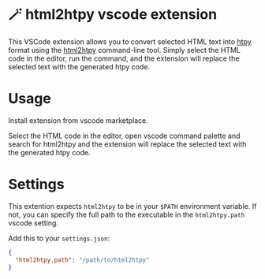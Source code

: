# 🪄 html2htpy vscode extension

This VSCode extension allows you to convert selected HTML text into [htpy](https://htpy.dev/) format using the [html2htpy](https://htpy.dev/html2htpy/) command-line tool. Simply select the HTML code in the editor, run the command, and the extension will replace the selected text with the generated htpy code.

# Usage

Install extension from vscode marketplace.

Select the HTML code in the editor, open vscode command palette and search for html2htpy and the extension will replace the selected text with the generated htpy code.

# Settings

This extention expects `html2htpy` to be in your `$PATH` environment variable. If not, you can specify the full path to the executable in the `html2htpy.path` vscode setting.

Add this to your `settings.json`:

```json
{
  "html2htpy.path": "/path/to/html2htpy"
}
```
